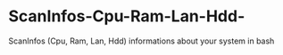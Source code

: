 # ScanInfos-Cpu-Ram-Lan-Hdd-
ScanInfos  (Cpu, Ram, Lan, Hdd) informations about your system in bash
